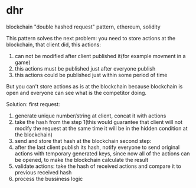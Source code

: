 # dhr
blockchain "double hashed request" pattern, ethereum, solidity

This pattern solves the next problem: you need to store actions at the blockchain, that client did, this actions:
1. can not be modified after client published it(for example movment in a game)
2. this actions must be published just after everyone publish
3. this actions could be published just within some period of time

But you can't store actions as is at the blockchain because blockchain is open and everyone can see what is the competitor doing.

Solution:
first request: 
1. generate unique number/string at client, concat it with actions
2. take the hash from the step 1(this would guarantee that client will not modify the request at the same time it will be in the hidden condition at the blockchain)
3. send and store that hash at the blockchain
second step:
1. after the last client publish its hash, notify everyone to send original actions with temporary generated keys, since now all of the actions can be opened, to make the blockchain calculate the result
2. validate actions: take the hash of received actions and compare it to previous received hash
3. process the bussiness logic

